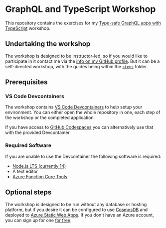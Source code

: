 # GraphQL and TypeScript Workshop

This repository contains the exercises for my [Type-safe GraphQL apps with TypeScript](https://www.aaron-powell.com/talks/type-safe-graphql-apps-with-typescript-workshop/) workshop.

## Undertaking the workshop

The workshop is designed to be instructor-led, so if you would like to participate in it contact me via the [info on my GitHub profile](https://github.com/aaronpowell). But it can be a self-directed workshop, with the guides being within the [`steps`](steps) folder.

## Prerequisites

### VS Code Devcontainers

The workshop contains [VS Code Devcontainers](https://code.visualstudio.com/docs/remote/containers?WT.mc_id=javascript-13112-aapowell) to help setup your environment. You can either open the whole repository in one, each step of the workshop or the completed application.

If you have access to [GitHub Codespaces](https://github.com/codespaces) you can alternatively use that with the provided Devcontainer

### Required Software

If you are unable to use the Devcontainer the following software is required:

- [Node.js LTS (currently 14)](https://nodejs.org/en/download/)
- A text editor
- [Azure Function Core Tools](https://docs.microsoft.com/azure/azure-functions/functions-run-local?WT.mc_id=javascript-13112-aapowell#v2)

## Optional steps

The workshop is designed to be run without any database or hosting platform, but if you desire it can be configured to use [CosmosDB](https://docs.microsoft.com/azure/cosmos-db/serverless?WT.mc_id=javascript-13112-aapowell) and deployed to [Azure Static Web Apps](https://docs.microsoft.com/azure/static-web-apps/?WT.mc_id=javascript-13112-aapowell). If you don't have an Azure account, you can sign up for one [for free](https://azure.microsoft.com/free/?WT.mc_id=javascript-13112-aapowell).
